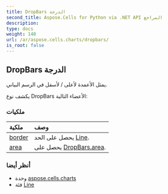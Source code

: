 ```yaml
---
title: DropBars الدرجة
second_title: Aspose.Cells for Python via .NET API المراجع
description:
type: docs
weight: 140
url: /ar/aspose.cells.charts/dropbars/
is_root: false
---
```

##  DropBars الدرجة
يمثل الأعمدة لأعلى / لأسفل في الرسم البياني.



يكشف نوع DropBars الأعضاء التالية:

###  ملكيات
| ملكية| وصف|
| :- | :- |
| [border](/cells/python-net/ar/aspose.cells.charts/dropbars/border) | يحصل على الحد [Line](/cells/python-net/ar/aspose.cells.drawing/line).|
| [area](/cells/python-net/ar/aspose.cells.charts/dropbars/area) | يحصل على [DropBars.area](/cells/python-net/ar/aspose.cells.charts/dropbars#area).|



###  أنظر أيضا
* وحدة [aspose.cells.charts](..)
* فئة [Line](/cells/python-net/ar/aspose.cells.drawing/line)
